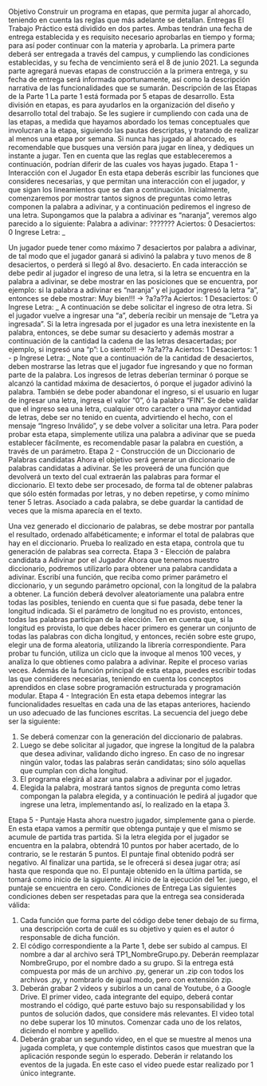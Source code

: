 Objetivo
Construir un programa en etapas, que permita jugar al ahorcado, teniendo en cuenta
las reglas que más adelante se detallan.
Entregas
El Trabajo Práctico está dividido en dos partes. Ambas tendrán una fecha de entrega
establecida y es requisito necesario aprobarlas en tiempo y forma; para así poder
continuar con la materia y aprobarla.
La primera parte deberá ser entregada a través del campus, y cumpliendo las
condiciones establecidas, y su fecha de vencimiento será el 8 de junio 2021.
La segunda parte agregará nuevas etapas de construcción a la primera entrega, y su
fecha de entrega será informada oportunamente, así como la descripción narrativa
de las funcionalidades que se sumarán.
Descripción de las Etapas de la Parte 1
La parte 1 está formada por 5 etapas de desarrollo. Esta división en etapas, es para
ayudarlos en la organización del diseño y desarrollo total del trabajo. Se les sugiere
ir cumpliendo con cada una de las etapas, a medida que hayamos abordado los
temas conceptuales que involucran a la etapa, siguiendo las pautas descriptas, y
tratando de realizar al menos una etapa por semana.
Si nunca has jugado al ahorcado, es recomendable que busques una versión para
jugar en línea, y dediques un instante a jugar.
Ten en cuenta que las reglas que estableceremos a continuación, podrían diferir de
las cuales vos hayas jugado.
Etapa 1 - Interacción con el Jugador
En esta etapa deberás escribir las funciones que consideres necesarias, y que
permitan una interacción con el jugador, y que sigan los lineamientos que se dan a
continuación.
Inicialmente, comenzaremos por mostrar tantos signos de preguntas como letras
componen la palabra a adivinar, y a continuación pediremos el ingreso de una letra.
Supongamos que la palabra a adivinar es “naranja”, veremos algo parecido a lo
siguiente:
 Palabra a adivinar: ??????? Aciertos: 0 Desaciertos: 0
 Ingrese Letra: _ 

Un jugador puede tener como máximo 7 desaciertos por palabra a adivinar, de tal
modo que el jugador ganará si adivinó la palabra y tuvo menos de 8 desaciertos, o
perderá si llegó al 8vo. desacierto.
En cada interacción se debe pedir al jugador el ingreso de una letra, si la letra se
encuentra en la palabra a adivinar, se debe mostrar en las posiciones que se
encuentra, por ejemplo: si la palabra a adivinar es “naranja” y el jugador ingresó la
letra “a”, entonces se debe mostrar:
 Muy bien!!! → ?a?a??a Aciertos: 1 Desaciertos: 0
 Ingrese Letra: _
A continuación se debe solicitar el ingreso de otra letra. Si el jugador vuelve a
ingresar una “a”, debería recibir un mensaje de “Letra ya ingresada”.
Si la letra ingresada por el jugador es una letra inexistente en la palabra, entonces,
se debe sumar su desacierto y además mostrar a continuación de la cantidad la
cadena de las letras desacertadas; por ejemplo, si ingresó una “p”:
 Lo siento!!! → ?a?a??a Aciertos: 1 Desaciertos: 1 - p
 Ingrese Letra: _
Note que a continuación de la cantidad de desaciertos, deben mostrarse las letras
que el jugador fue ingresando y que no forman parte de la palabra.
Los ingresos de letras deberían terminar ó porque se alcanzó la cantidad máxima de
desaciertos, ó porque el jugador adivinó la palabra.
También se debe poder abandonar el ingreso, si el usuario en lugar de ingresar una
letra, ingresa el valor “0”, ó la palabra “FIN”.
Se debe validar que el ingreso sea una letra, cualquier otro caracter o una mayor
cantidad de letras, debe ser no tenido en cuenta, advirtiendo el hecho, con el
mensaje “Ingreso Inválido”, y se debe volver a solicitar una letra.
Para poder probar esta etapa, simplemente utiliza una palabra a adivinar que se
pueda establecer fácilmente, es recomendable pasar la palabra en cuestión, a través
de un parámetro.
Etapa 2 - Construcción de un Diccionario de Palabras candidatas
Ahora el objetivo será generar un diccionario de palabras candidatas a adivinar.
Se les proveerá de una función que devolverá un texto del cual extraerán las
palabras para formar el diccionario. El texto debe ser procesado, de forma tal de
obtener palabras que sólo estén formadas por letras, y no deben repetirse, y como
mínimo tener 5 letras.
Asociado a cada palabra, se debe guardar la cantidad de veces que la misma
aparecía en el texto. 


Una vez generado el diccionario de palabras, se debe mostrar por pantalla el
resultado, ordenado alfabéticamente; e informar el total de palabras que hay en el
diccionario.
Prueba lo realizado en esta etapa, controla que tu generación de palabras sea
correcta.
Etapa 3 - Elección de palabra candidata a Adivinar por el Jugador
Ahora que tenemos nuestro diccionario, podremos utilizarlo para obtener una palabra
candidata a adivinar.
Escribí una función, que reciba como primer parámetro el diccionario, y un segundo
parámetro opcional, con la longitud de la palabra a obtener. La función deberá
devolver aleatoriamente una palabra entre todas las posibles, teniendo en cuenta
que si fue pasada, debe tener la longitud indicada. Si el parámetro de longitud no es
provisto, entonces, todas las palabras participan de la elección.
Ten en cuenta que, si la longitud es provista, lo que debes hacer primero es generar
un conjunto de todas las palabras con dicha longitud, y entonces, recién sobre este
grupo, elegir una de forma aleatoria, utilizando la librería correspondiente.
Para probar tu función, utiliza un ciclo que la invoque al menos 100 veces, y analiza
lo que obtienes como palabra a adivinar. Repite el proceso varias veces.
Además de la función principal de esta etapa, puedes escribir todas las que
consideres necesarias, teniendo en cuenta los conceptos aprendidos en clase sobre
programación estructurada y programación modular.
Etapa 4 - Integración
En esta etapa debemos integrar las funcionalidades resueltas en cada una de las
etapas anteriores, haciendo un uso adecuado de las funciones escritas.
La secuencia del juego debe ser la siguiente:
1. Se deberá comenzar con la generación del diccionario de palabras.
2. Luego se debe solicitar al jugador, que ingrese la longitud de la palabra que desea
adivinar, validando dicho ingreso. En caso de no ingresar ningún valor, todas las
palabras serán candidatas; sino sólo aquellas que cumplan con dicha longitud.
3. El programa elegirá al azar una palabra a adivinar por el jugador.
4. Elegida la palabra, mostrará tantos signos de pregunta como letras compongan la
palabra elegida, y a continuación le pedirá al jugador que ingrese una letra,
implementando así, lo realizado en la etapa 3. 

Etapa 5 - Puntaje
Hasta ahora nuestro jugador, simplemente gana o pierde.
En esta etapa vamos a permitir que obtenga puntaje y que el mismo se acumule de
partida tras partida.
Si la letra elegida por el jugador se encuentra en la palabra, obtendrá 10 puntos por
haber acertado, de lo contrario, se le restarán 5 puntos. El puntaje final obtenido
podrá ser negativo.
Al finalizar una partida, se le ofrecerá si desea jugar otra; así hasta que responda
que no. El puntaje obtenido en la última partida, se tomará como inicio de la
siguiente. Al inicio de la ejecución del 1er. juego, el puntaje se encuentra en cero.
Condiciones de Entrega
Las siguientes condiciones deben ser respetadas para que la entrega sea considerada
válida:
1. Cada función que forma parte del código debe tener debajo de su firma, una
descripción corta de cuál es su objetivo y quien es el autor ó responsable de
dicha función.
2. El código correspondiente a la Parte 1, debe ser subido al campus. El nombre a
dar al archivo será TP1_NombreGrupo.py. Deberán reemplazar NombreGrupo,
por el nombre dado a su grupo. Si la entrega está compuesta por más de un
archivo .py, generar un .zip con todos los archivos .py, y nombrarlo de igual
modo, pero con extensión zip.
3. Deberán grabar 2 videos y subirlos a un canal de Youtube, ó a Google Drive.
El primer video, cada integrante del equipo, deberá contar mostrando el código,
qué parte estuvo bajo su responsabilidad y los puntos de solución dados, que
considere más relevantes. El video total no debe superar los 10 minutos.
Comenzar cada uno de los relatos, diciendo el nombre y apellido.
4. Deberán grabar un segundo video, en el que se muestre al menos una jugada
completa, y que contemple distintos casos que muestran que la aplicación
responde según lo esperado. Deberán ir relatando los eventos de la jugada. En
este caso el video puede estar realizado por 1 único integrante. 
